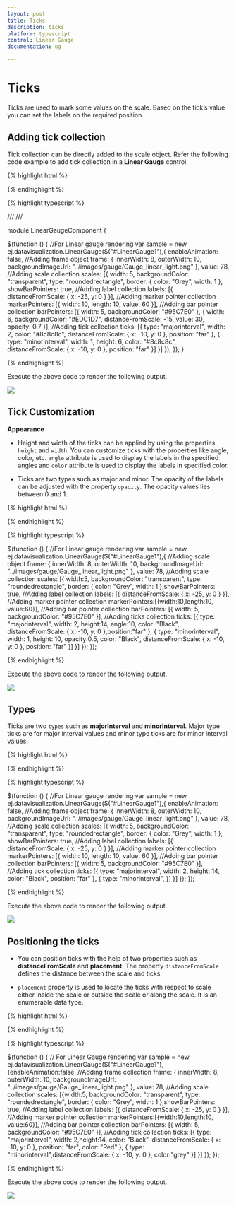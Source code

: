 ```yaml
---
layout: post
title: Ticks
description: ticks
platform: typescript
control: Linear Gauge
documentation: ug

---
```


# Ticks

Ticks are used to mark some values on the scale. Based on the tick’s value you can set the labels on the required position.

## Adding tick collection 

Tick collection can be directly added to the scale object. Refer the following code example to add tick collection in a **Linear Gauge** control.

{% highlight html %}

<div id="LinearGauge1"></div>

{% endhighlight %}

{% highlight typescript  %}

/// <reference path="../tsfiles/jquery.d.ts"></reference>
/// <reference path="../tsfiles/ej.web.all.d.ts"></reference>

module LinearGaugeComponent {

$(function () {
        //For Linear gauge rendering
       var sample = new ej.datavisualization.LinearGauge($("#LinearGauge1"),{
            enableAnimation: false,
            //Adding frame object
            frame: {
                innerWidth: 8,
                outerWidth: 10,
                backgroundImageUrl: "../images/gauge/Gauge_linear_light.png"
            }, 
            value: 78,
            //Adding scale collection
            scales: [{
                width: 5,
                backgroundColor: "transparent", type: "roundedrectangle",
                border: { color: "Grey", width: 1 }, showBarPointers: true,
                //Adding label collection
                labels: [{ distanceFromScale: { x: -25, y: 0 } }],
                //Adding marker pointer collection
                markerPointers: [{ width: 10, length: 10, value: 60 }],
                //Adding bar pointer collection
                barPointers: [{ width: 5, backgroundColor: "#95C7E0" },
                {
                    width: 6, backgroundColor: "#EDC1D7",
                    distanceFromScale: -15, value: 30, opacity: 0.7
                }],
                //Adding tick collection
                ticks: [{
                    type: "majorinterval", width: 2,
                    color: "#8c8c8c", distanceFromScale: { x: -10, y: 0 }, position: "far"
                },
              {
                  type: "minorinterval", width: 1, height: 6,
                  color: "#8c8c8c", distanceFromScale: { x: -10, y: 0 }, position: "far"
              }]
            }]
        });
    });
}

{% endhighlight %}



Execute the above code to render the following output.

![](Ticks_images/Ticks_img1.png)



## Tick Customization

**Appearance**

* Height and width of the ticks can be applied by using the properties `height` and `width`. You can customize ticks with the properties like angle, color, etc. `angle` attribute is used to display the labels in the specified angles and `color` attribute is used to display the labels in specified color. 

* Ticks are two types such as major and minor. The opacity of the labels can be adjusted with the property `opacity`. The opacity values lies between 0 and 1.


{% highlight html %}

<div id="LinearGauge1"></div>

{% endhighlight %}

{% highlight typescript  %}


 $(function () {
        //For Linear gauge rendering
       var sample = new ej.datavisualization.LinearGauge($("#LinearGauge1"),{
            //Adding scale object
            frame: {
                innerWidth: 8,
                outerWidth: 10,
                backgroundImageUrl: "../images/gauge/Gauge_linear_light.png"
            }, 
            value: 78,
            //Adding scale collection
            scales: [{
                width:5,
                backgroundColor: "transparent", type: "roundedrectangle",
                border: { color: "Grey", width: 1 },showBarPointers: true,
                //Adding label collection
                labels: [{ distanceFromScale: { x: -25, y: 0 } }],
                //Adding marker pointer collection
                markerPointers:[{width:10,length:10, value:60}],
                //Adding bar pointer collection
                barPointers: [{ width: 5, backgroundColor: "#95C7E0" }],
                //Adding ticks collection
                ticks: [{
                    type: "majorinterval",
                  width: 2,
                  height:14,
                  angle:10,
                  color: "Black",
                    distanceFromScale: { x: -10, y: 0 },position:"far"
                },
                {
                    type: "minorinterval",
                  width: 1,
                  height: 10,
                  opacity:0.5,
                  color: "Black",
                    distanceFromScale: { x: -10, y: 0 }, position: "far"
                }]
            }]
        });
    });



{% endhighlight %}


Execute the above code to render the following output.

![](Ticks_images/Ticks_img2.png)

## Types

Ticks are two `types` such as **majorInterval** and **minorInterval**. Major type ticks are for major interval values and minor type ticks are for minor interval values.


{% highlight html %}

<div id="LinearGauge1"></div>

{% endhighlight %}

{% highlight typescript  %}

 $(function () {
        //For Linear gauge rendering
       var sample = new ej.datavisualization.LinearGauge($("#LinearGauge1"),{
            enableAnimation: false,
            //Adding frame object
            frame: {
                innerWidth: 8,
                outerWidth: 10,
                backgroundImageUrl: "../images/gauge/Gauge_linear_light.png"
            }, 
            value: 78,
            //Adding scale collection
            scales: [{
                width: 5,
                backgroundColor: "transparent", type: "roundedrectangle",
                border: { color: "Grey", width: 1 }, showBarPointers: true,
                //Adding label collection
                labels: [{ distanceFromScale: { x: -25, y: 0 } }],
                //Adding marker pointer collection
                markerPointers: [{ width: 10, length: 10, value: 60 }],
                //Adding bar pointer collection
                barPointers: [{ width: 5, backgroundColor: "#95C7E0" }],
                //Adding tick collection
                ticks: [{
                    type: "majorinterval", width: 2, height: 14,
                    color: "Black", position: "far"
                },
                {
                    type: "minorinterval",
                }]
            }]
        });
    });



{% endhighlight %}



Execute the above code to render the following output.



![](Ticks_images/Ticks_img3.png)

## Positioning the ticks

* You can position ticks with the help of two properties such as **distanceFromScale** and **placement**. The property `distanceFromScale` defines the distance between the scale and ticks. 

* `placement` property is used to locate the ticks with respect to scale either inside the scale or outside the scale or along the scale. It is an enumerable data type.


{% highlight html %}

<div id="LinearGauge1"></div>

{% endhighlight %}

{% highlight typescript  %}

 $(function () {
        // For Linear Gauge rendering
       var sample = new ej.datavisualization.LinearGauge($("#LinearGauge1"),{enableAnimation:false,
            //Adding frame collection
            frame: {
                innerWidth: 8,
                outerWidth: 10,
                backgroundImageUrl: "../images/gauge/Gauge_linear_light.png"
            }, 
            value: 78,
            //Adding scale collection
            scales: [{width:5,
                backgroundColor: "transparent", type: "roundedrectangle",
                border: { color: "Grey", width: 1 },showBarPointers: true,
                //Adding label collection
                labels: [{ distanceFromScale: { x: -25, y: 0 } }],
                //Adding marker pointer collection
                markerPointers:[{width:10,length:10, value:60}],
                //Adding bar pointer collection
                barPointers: [{ width: 5, backgroundColor: "#95C7E0" }],
                //Adding tick collection
                ticks: [{
                    type: "majorinterval", width: 2,height:14,
                    color: "Black", distanceFromScale: { x: -10, y: 0 },
                position: "far", color: "Red"
                },
                {
                    type: "minorinterval",distanceFromScale: { x: -10, y: 0 },
                    color:"grey"
                }]
            }]
        });
    });


{% endhighlight %}



Execute the above code to render the following output.



![](Ticks_images/Ticks_img4.png)

